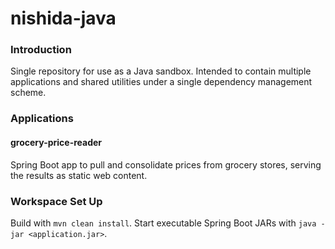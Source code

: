 # nishida-java

### Introduction

Single repository for use as a Java sandbox.  Intended to contain multiple applications and shared utilities under a single dependency management scheme.

### Applications

#### grocery-price-reader

Spring Boot app to pull and consolidate prices from grocery stores, serving the results as static web content. 

### Workspace Set Up

Build with `mvn clean install`.  Start executable Spring Boot JARs with `java -jar <application.jar>`.

